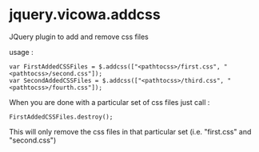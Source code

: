 jquery.vicowa.addcss
====================

JQuery plugin to add and remove css files

usage : 

```
var FirstAddedCSSFiles = $.addcss(["<pathtocss>/first.css", "<pathtocss>/second.css"]);
var SecondAddedCSSFiles = $.addcss(["<pathtocss>/third.css", "<pathtocss>/fourth.css"]);
```

When you are done with a particular set of css files just call : 

```
FirstAddedCSSFiles.destroy();
```

This will only remove the css files in that particular set (i.e. "first.css" and "second.css")


